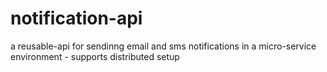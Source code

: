 # notification-api
a reusable-api for sendinng email and sms notifications in a micro-service environment - supports distributed setup
